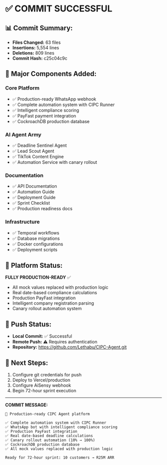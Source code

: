 # ✅ COMMIT SUCCESSFUL

## 📊 **Commit Summary:**
- **Files Changed:** 63 files
- **Insertions:** 5,554 lines
- **Deletions:** 809 lines
- **Commit Hash:** c25c04c9c

## 🚀 **Major Components Added:**

### **Core Platform**
- ✅ Production-ready WhatsApp webhook
- ✅ Complete automation system with CIPC Runner
- ✅ Intelligent compliance scoring
- ✅ PayFast payment integration
- ✅ CockroachDB production database

### **AI Agent Army**
- ✅ Deadline Sentinel Agent
- ✅ Lead Scout Agent  
- ✅ TikTok Content Engine
- ✅ Automation Service with canary rollout

### **Documentation**
- ✅ API Documentation
- ✅ Automation Guide
- ✅ Deployment Guide
- ✅ Sprint Checklist
- ✅ Production readiness docs

### **Infrastructure**
- ✅ Temporal workflows
- ✅ Database migrations
- ✅ Docker configurations
- ✅ Deployment scripts

## 🎯 **Platform Status:**

**FULLY PRODUCTION-READY** ✅

- All mock values replaced with production logic
- Real date-based compliance calculations
- Production PayFast integration
- Intelligent company registration parsing
- Canary rollout automation system

## 🚨 **Push Status:**
- **Local Commit:** ✅ Successful
- **Remote Push:** ⚠️ Requires authentication
- **Repository:** https://github.com/Lethabu/CIPC-Agent.git

## 🔧 **Next Steps:**
1. Configure git credentials for push
2. Deploy to Vercel/production
3. Configure AiSensy webhook
4. Begin 72-hour sprint execution

---

**COMMIT MESSAGE:**
```
🚀 Production-ready CIPC Agent platform

✅ Complete automation system with CIPC Runner
✅ WhatsApp bot with intelligent compliance scoring  
✅ Production PayFast integration
✅ Real date-based deadline calculations
✅ Canary rollout automation (10% → 100%)
✅ CockroachDB production database
✅ All mock values replaced with production logic

Ready for 72-hour sprint: 10 customers → R25M ARR
```